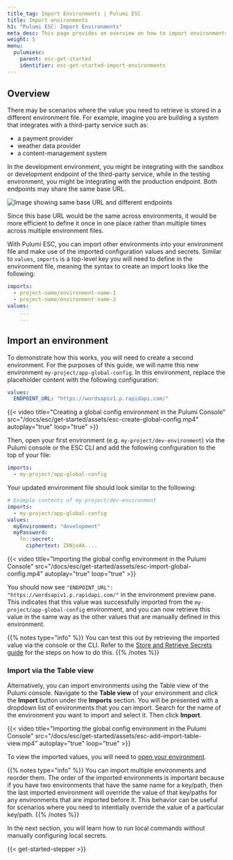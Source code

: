 ```yaml
---
title_tag: Import Environments | Pulumi ESC
title: Import environments
h1: "Pulumi ESC: Import Environments"
meta_desc: This page provides an overview on how to import environments in Pulumi ESC.
weight: 5
menu:
  pulumiesc:
    parent: esc-get-started
    identifier: esc-get-started-import-environments
---
```


## Overview

There may be scenarios where the value you need to retrieve is stored in a different environment file. For example, imagine you are building a system that integrates with a third-party service such as:

- a payment provider
- weather data provider
- a content-management system

In the development environment, you might be integrating with the sandbox or development endpoint of the third-party service, while in the testing environment, you might be integrating with the production endpoint. Both endpoints may share the same base URL.

![Image showing same base URL and different endpoints](/docs/esc/get-started/esc-base-url.png)

Since this base URL would be the same across environments, it would be more efficient to define it once in one place rather than multiple times across multiple environment files.

With Pulumi ESC, you can import other environments into your environment file and make use of the imported configuration values and secrets. Similar to `values`, `imports` is a top-level key you will need to define in the environment file, meaning the syntax to create an import looks like the following:

```yaml
imports:
  - project-name/environment-name-1
  - project-name/environment-name-2
values:
    ...
    ...
```

## Import an environment

To demonstrate how this works, you will need to create a second environment. For the purposes of this guide, we will name this new environment `my-project/app-global-config`. In this environment, replace the placeholder content with the following configuration:

```yaml
values:
  ENDPOINT_URL: "https://wordsapiv1.p.rapidapi.com/"
```

{{< video title="Creating a global config environment in the Pulumi Console" src="/docs/esc/get-started/assets/esc-create-global-config.mp4" autoplay="true" loop="true" >}}

Then, open your first environment (e.g. `my-project/dev-environment`) via the Pulumi console or the ESC CLI and add the following configuration to the top of your file:

```yaml
imports:
  - my-project/app-global-config
```

Your updated environment file should look similar to the following:

```yaml
# Example contents of my-project/dev-environment
imports:
  - my-project/app-global-config
values:
  myEnvironment: "development"
  myPassword:
    fn::secret:
      ciphertext: ZXNjeAA....
```

{{< video title="Importing the global config environment in the Pulumi Console" src="/docs/esc/get-started/assets/esc-import-global-config.mp4" autoplay="true" loop="true" >}}

You should now see `"ENDPOINT_URL": "https://wordsapiv1.p.rapidapi.com/"` in the environment preview pane. This indicates that this value was successfully imported from the `my-project/app-global-config` environment, and you can now retrieve this value in the same way as the other values that are manually defined in this environment.

{{% notes type="info" %}}
You can test this out by retrieving the imported value via the console or the CLI. Refer to the [Store and Retrieve Secrets guide](/docs/esc/get-started/store-and-retrieve-secrets/#retrieve-environment-values) for the steps on how to do this.
{{% /notes %}}

### Import via the Table view

Alternatively, you can import environments using the Table view of the Pulumi console. Navigate to the **Table view** of your environment and click the **Import** button under the **Imports** section. You will be presented with a dropdown list of environments that you can import. Search for the name of the environment you want to import and select it. Then click **Import**.

{{< video title="Importing the global config environment in the Pulumi Console" src="/docs/esc/get-started/assets/esc-add-import-table-view.mp4" autoplay="true" loop="true" >}}

To view the imported values, you will need to [open your environment](/docs/esc/get-started/store-and-retrieve-secrets/#retrieve-environment-values).

{{% notes type="info" %}}
You can import multiple environments and reorder them. The order of the imported environments is important because if you have two environments that have the same name for a key/path, then the last imported environment will override the value of that key/paths for any environments that are imported before it. This behavior can be useful for scenarios where you need to intentially override the value of a particular key/path.
{{% /notes %}}

In the next section, you will learn how to run local commands without manually configuring local secrets.

{{< get-started-stepper >}}
